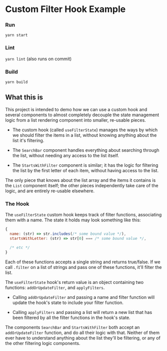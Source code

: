 # Custom Filter Hook Example

### Run

`yarn start`

### Lint

`yarn lint`
(also runs on commit)

### Build

`yarn build`

## What this is

This project is intended to demo how we can use a custom hook and several components to almost completely decouple the state management logic from a list rendering component into smaller, re-usable pieces.

- The custom hook (called `useFilterState`) manages the ways by which we should filter the items in a list, without knowing anything about the list it's filtering.

- The `SearchBar` component handles everything about searching through the list, without needing any access to the list itself.

- The `StartsWithFilter` component is similar; it has the logic for filtering the list by the first letter of each item, without having access to the list.

The only piece that knows about the list array and the items it contains is the `List` component itself; the other pieces independently take care of the logic, and are entirely re-usable elsewhere.

### The Hook

The `useFilterState` custom hook keeps track of filter functions, associating them with a name. The state it holds may look something like this:

```js
{
  name: (str) => str.includes(/* some bound value */),
  startsWithLetter: (str) => str[0] === /* some bound value */,

  /* etc */
}
```

Each of these functions accepts a single string and returns true/false. If we call `.filter` on a list of strings and pass one of these functions, it'll filter the list.

The `useFilterState` hook's return value is an object containing two functions: `addOrUpdateFilter`, and `applyFilters`.

- Calling `addOrUpdateFilter` and passing a name and filter function will update the hook's state to include your filter function.

- Calling `applyFilters` and passing a list will return a new list that has been filtered by all the filter functions in the hook's state.

The components `SearchBar` and `StartsWithFilter` both accept an `addOrUpdateFilter` function, and do all their logic with that. Neither of them ever have to understand anything about the list they'll be filtering, or any of the other filtering logic components.
